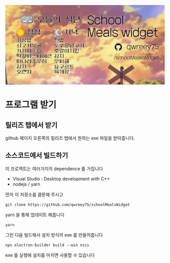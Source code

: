 
![미리보기](docs/header.png)  

# 프로그램 받기

## 릴리즈 탭에서 받기

github 페이지 오른쪽의 릴리즈 탭에서 원하는 exe 파일을 받아줍니다.  

## 소스코드에서 빌드하기

이 프로젝트는 여러가지의 dependence 를 가집니다  
 + Visual Studio : Desktop development with C++  
 + nodejs / yarn  

먼저 이 저장소를 클론해 주시고  
```
git clone https://github.com/qwreey75/schoolMealsWidget
```

yarn 을 통해 업데이트 해줍니다  
```
yarn
```

그런 다음 빌드해서 설치 방식의 exe 를 만들어줍니다  
```
npx electron-builder build --win nsis
```

exe 를 실행에 설치를 마치면 사용할 수 있습니다  
